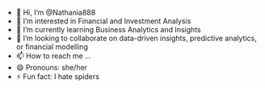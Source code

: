 - 👋 Hi, I’m @Nathania888
- 👀 I’m interested in Financial and Investment Analysis 
- 🌱 I’m currently learning Business Analytics and Insights
- 💞️ I’m looking to collaborate on data-driven insights, predictive analytics, or financial modelling
- 📫 How to reach me ...
- 😄 Pronouns: she/her
- ⚡ Fun fact: I hate spiders
